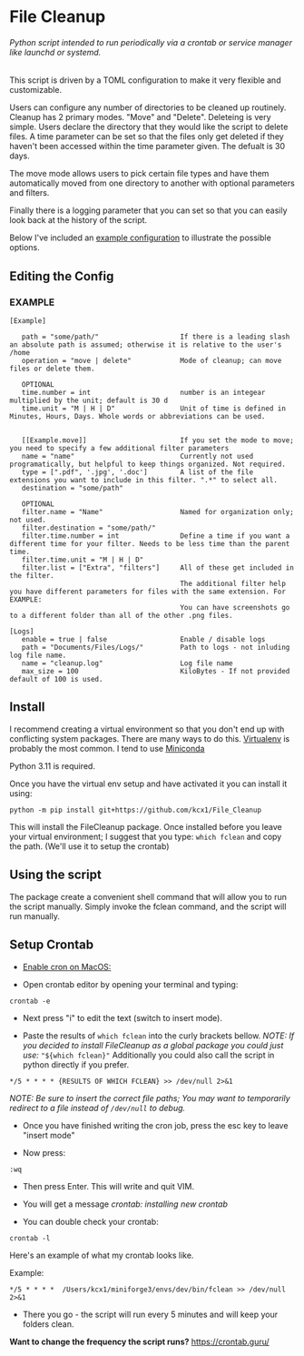 # File Cleanup

###### Python script intended to run periodically via a crontab or service manager like launchd or systemd.

This script is driven by a TOML configuration to make it very flexible and customizable.

Users can configure any number of directories to be cleaned up routinely. Cleanup has 2 primary modes. "Move" and "Delete".
Deleteing is very simple. Users declare the directory that they would like the script to delete files. A time parameter can be set
so that the files only get deleted if they haven't been accessed within the time parameter given. The defualt is 30 days.

The move mode allows users to pick certain file types and have them automatically moved from one directory to another with optional
parameters and filters.

Finally there is a logging parameter that you can set so that you can easily look back at the history of the script.

Below I've included an [example configuration](#example) to illustrate the possible options.


## Editing the Config


### EXAMPLE

```
[Example]

   path = "some/path/"                    If there is a leading slash an absolute path is assumed; otherwise it is relative to the user's /home
   operation = "move | delete"            Mode of cleanup; can move files or delete them.

   OPTIONAL
   time.number = int                      number is an integear multiplied by the unit; default is 30 d
   time.unit = "M | H | D"                Unit of time is defined in Minutes, Hours, Days. Whole words or abbreviations can be used.


   [[Example.move]]                       If you set the mode to move; you need to specify a few additional filter parameters
   name = "name"                          Currently not used programatically, but helpful to keep things organized. Not required.
   type = [".pdf", '.jpg', '.doc']        A list of the file extensions you want to include in this filter. ".*" to select all.
   destination = "some/path"

   OPTIONAL
   filter.name = "Name"                   Named for organization only; not used.
   filter.destination = "some/path/"
   filter.time.number = int               Define a time if you want a different time for your filter. Needs to be less time than the parent time.
   filter.time.unit = "M | H | D"
   filter.list = ["Extra", "filters"]     All of these get included in the filter.
                                          The additional filter help you have different parameters for files with the same extension. For EXAMPLE:
                                          You can have screenshots go to a different folder than all of the other .png files.

[Logs]
   enable = true | false                  Enable / disable logs
   path = "Documents/Files/Logs/"         Path to logs - not inluding log file name.
   name = "cleanup.log"                   Log file name
   max_size = 100                         KiloBytes - If not provided default of 100 is used.
   ```

## Install

I recommend creating a virtual environment so that you don't end up with conflicting system packages. There are many ways to do this.
[Virtualenv](https://virtualenv.pypa.io/en/latest/) is probably the most common. I tend to use [Miniconda](https://docs.conda.io/en/latest/miniconda.html)

Python 3.11 is required.

Once you have the virtual env setup and have activated it you can install it using:

```
python -m pip install git+https://github.com/kcx1/File_Cleanup
```
This will install the FileCleanup package. Once installed before you leave your virtual environment; I suggest that you type: ```which fclean``` and copy the path. (We'll use it to setup the crontab)

## Using the script

The package create a convenient shell command that will allow you to run the script manually. Simply invoke the fclean command, and the script will run manually.

## Setup Crontab

* [Enable cron on MacOS:](https://osxdaily.com/2020/04/27/fix-cron-permissions-macos-full-disk-access/)

* Open crontab editor by opening your terminal and typing:

```
crontab -e
```

* Next press "i" to edit the text (switch to insert mode).

* Paste the results of ```which fclean``` into the curly brackets bellow. _NOTE: If you decided to install FileCleanup as a global package you could just use:_ ```"${which fclean}"``` Additionally you could also call the script in python directly if you prefer.

~~~
*/5 * * * * {RESULTS OF WHICH FCLEAN} >> /dev/null 2>&1
~~~

_NOTE: Be sure to insert the correct file paths; You may want to temporarily redirect to a file instead of `/dev/null` to debug._

* Once you have finished writing the cron job, press the esc key to leave "insert mode"

* Now press:

```
:wq
```
* Then press Enter. This will write and quit VIM.

* You will get a message _crontab: installing new crontab_
* You can double check your crontab:
```
crontab -l
```

Here's an example of what my crontab looks like.

Example:

~~~
*/5 * * * *  /Users/kcx1/miniforge3/envs/dev/bin/fclean >> /dev/null 2>&1
~~~

* There you go - the script will run every 5 minutes and will keep your folders clean. 

__Want to change the frequency the script runs?__ https://crontab.guru/
